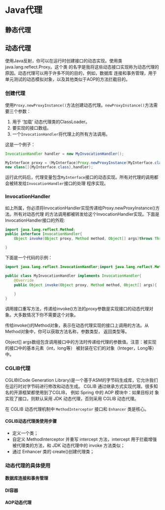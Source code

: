 # Java代理
## 静态代理
## 动态代理

使用Java反射，你可以在运行时创建接口的动态实现。使用类java.lang.reflect.Proxy。这个类
的名字是我将这些动态接口实现称为动态代理的原因。动态代理可以用于许多不同的目的，例如，数据库
连接和事务管理，用于单元测试的动态模拟对象，以及其他类似于AOP的方法拦截目的。

### 创建代理

使用`Proxy.newProxyInstance()`方法创建动态代理。`newProxyInstance()`方法需要三个参数：

1. 用于 ‘加载’ 动态代理类的ClassLoader。
2. 要实现的接口数组。
3. 一个`InvocationHandler`将代理上的所有方法调用。

这是一个例子：

```java
InvocationHandler handler = new MyInvocationHandler();

MyInterface proxy = (MyInterface)Proxy.newProxyInstance(MyInterface.class.getClassLoader(),
new class[]{MyInterface.class},handler);
```
运行此代码后，代理变量包含`MyInterface`接口的动态实现。所有对代理的调用都会被转发给`InvocationHandler`接口的处理
程序实现。

### InvocationHandler

如上所属，你必须将InvocationHandler实现传递给Proxy.newProxyInstance()方法。所有对动态代理
的方法调用都被转发给这个InvocationHandler实现。下面是InvocationHandler接口的外观:
```java
import java.lang.reflect.Method;
public interface InvocationHandler{
    Object invoke(Object proxy, Method method, Object[] args)throws Throwable;

}
```
下面是一个代码的示例：
```java
import java.lang.reflect.InvocationHandler;import java.lang.reflect.Method;

public class MyInvocationHandler implements InvocationHandler{
    @Override 
    public Object invoke(Object proxy, Method method, Object[] args){
        
    }
}
```
调用接口重写方法，传递给invoke()方法的proxy参数是实现接口的动态代理对象。大多数情况下你不需要这个对象。

传给invoke()的Method对象，表示在动态代理实现的接口上调用的方法。从Method对象中，你可以获取方法名称，参数类型，
返回类型等。

Object[] args数组包含调用接口中的方法时传递给代理的参数值。注意：被实现的接口中的基本元素（int，long等）
被封装在它们的对象（Integer，Long等）中。

### CGLIB代理

CGLIB(Code Generation Library)是一个基于ASM的字节码生成库，它允许我们在运行时对字节码进行修改和动态生成。
CGLIB 通过继承方式实现代理。很多知名的开源框架都使用到了CGLIB， 例如 Spring 中的 AOP 模块中：如果目标对
象实现了接口，则默认采用 JDK 动态代理，否则采用 CGLIB 动态代理。

在 CGLIB 动态代理机制中 ``MethodInterceptor`` 接口和 ``Enhancer`` 类是核心。

#### CGLIB动态代理类使用步骤

* 定义一个类；
* 自定义 MethodInterceptor 并重写 intercept 方法，intercept 用于拦截增强被代理类的方法，和 JDK 动态代理中的 invoke 方法类似；
* 通过 Enhancer 类的 create()创建代理类；

### 动态代理的具体使用

#### 数据库连接和事务管理

#### DI容器

#### AOP动态代理


